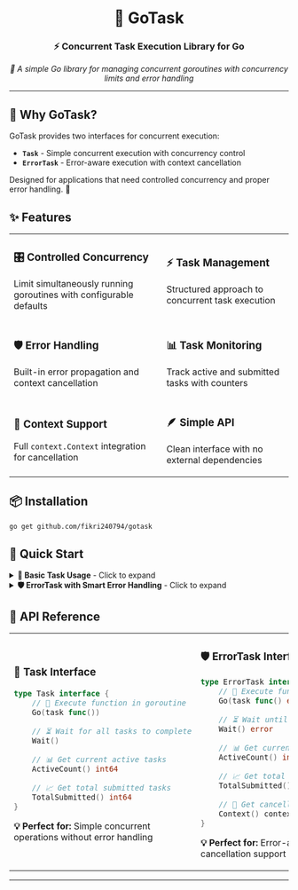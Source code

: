 <div align="center">

# 🚀 GoTask

### ⚡ Concurrent Task Execution Library for Go

*🎯 A simple Go library for managing concurrent goroutines with concurrency limits and error handling*

</div>

---

## 🌟 Why GoTask?

GoTask provides two interfaces for concurrent execution: 
- **`Task`** - Simple concurrent execution with concurrency control
- **`ErrorTask`** - Error-aware execution with context cancellation

Designed for applications that need controlled concurrency and proper error handling. 💪

## ✨ Features

<table>
<tr>
<td>

### 🎛️ **Controlled Concurrency**
Limit simultaneously running goroutines with configurable defaults

</td>
<td>

### ⚡ **Task Management** 
Structured approach to concurrent task execution

</td>
</tr>
<tr>
<td>

### 🛡️ **Error Handling**
Built-in error propagation and context cancellation

</td>
<td>

### 📊 **Task Monitoring**
Track active and submitted tasks with counters

</td>
</tr>
<tr>
<td>

### 🔧 **Context Support**
Full `context.Context` integration for cancellation

</td>
<td>

### 🪶 **Simple API**
Clean interface with no external dependencies

</td>
</tr>
</table>

## 📦 Installation

```bash
go get github.com/fikri240794/gotask
```

## 🚀 Quick Start

<details>
<summary><b>🎯 Basic Task Usage</b> - Click to expand</summary>

```go
package main

import (
    "fmt"
    "time"
    "github.com/fikri240794/gotask"
)

func main() {
    // 🎛️ Create task with concurrency limit of 2
    task := gotask.NewTask(2)

    // 📋 Submit multiple tasks
    for i := 0; i < 5; i++ {
        taskNum := i + 1
        task.Go(func() {
            fmt.Printf("🏃 Task %d executing\n", taskNum)
            time.Sleep(100 * time.Millisecond)
        })
    }

    // ⏳ Wait for all tasks to complete
    task.Wait()
    fmt.Println("✅ All tasks completed!")
    
    // 📊 Check statistics
    fmt.Printf("📈 Total submitted: %d\n", task.TotalSubmitted())
}
```

**Output:**
```
🏃 Task 1 executing
🏃 Task 2 executing
🏃 Task 3 executing
🏃 Task 4 executing
🏃 Task 5 executing
✅ All tasks completed!
📈 Total submitted: 5
```

</details>

<details>
<summary><b>🛡️ ErrorTask with Smart Error Handling</b> - Click to expand</summary>

```go
package main

import (
    "context"
    "fmt"
    "errors"
    "github.com/fikri240794/gotask"
)

func main() {
    // 🎯 Create error-aware task with context
    errTask, taskCtx := gotask.NewErrorTask(context.Background(), 3)

    // 📋 Submit tasks that may fail
    for i := 0; i < 5; i++ {
        taskNum := i + 1
        errTask.Go(func() error {
            // 🔍 Use taskCtx to respect cancellation
            select {
            case <-taskCtx.Done():
                fmt.Printf("❌ Task %d cancelled\n", taskNum)
                return nil // Cancelled gracefully
            default:
                if taskNum == 3 {
                    fmt.Printf("💥 Task %d failed!\n", taskNum)
                    return errors.New("simulated failure")
                }
                fmt.Printf("✅ Task %d completed\n", taskNum)
                return nil
            }
        })
    }

    // ⏳ Wait and handle errors
    if err := errTask.Wait(); err != nil {
        fmt.Printf("🚨 Error occurred: %v\n", err)
        fmt.Printf("📊 Total submitted: %d\n", errTask.TotalSubmitted())
    }
}
```

**Output:**
```
✅ Task 1 completed
✅ Task 2 completed
💥 Task 3 failed!
❌ Task 4 cancelled
❌ Task 5 cancelled
🚨 Error occurred: simulated failure
📊 Total submitted: 5
```

</details>

## 📖 API Reference

<table>
<tr>
<td width="50%">

### 🎯 **Task Interface**

```go
type Task interface {
    // 🚀 Execute function in goroutine
    Go(task func())
    
    // ⏳ Wait for all tasks to complete
    Wait()
    
    // 📊 Get current active tasks
    ActiveCount() int64
    
    // 📈 Get total submitted tasks  
    TotalSubmitted() int64
}
```

**💡 Perfect for:** Simple concurrent operations without error handling

</td>
<td width="50%">

### 🛡️ **ErrorTask Interface**

```go
type ErrorTask interface {
    // 🚀 Execute function with error handling
    Go(task func() error)
    
    // ⏳ Wait until completion or first error
    Wait() error
    
    // 📊 Get current active tasks
    ActiveCount() int64
    
    // 📈 Get total submitted tasks
    TotalSubmitted() int64
    
    // 🔧 Get cancellable context
    Context() context.Context
}
```

**💡 Perfect for:** Error-aware operations with cancellation support

</td>
</tr>
</table>

---
